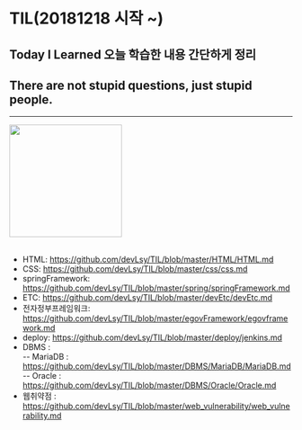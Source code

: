 # TIL(20181218 시작 ~)
## Today I Learned 오늘 학습한 내용 간단하게 정리
## There are not stupid questions, just stupid people.
---------------------------------------------------------
<div>
<img src="https://user-images.githubusercontent.com/44331989/50150424-4b9de380-0301-11e9-9e79-41e6595fe8ba.png" width="200">  
</div> <br>

* HTML: https://github.com/devLsy/TIL/blob/master/HTML/HTML.md </h3> <br>
* CSS: https://github.com/devLsy/TIL/blob/master/css/css.md </h3> <br>
* springFramework: https://github.com/devLsy/TIL/blob/master/spring/springFramework.md </h3> <br>
* ETC: https://github.com/devLsy/TIL/blob/master/devEtc/devEtc.md </h3> <br>
* 전자정부프레임워크: https://github.com/devLsy/TIL/blob/master/egovFramework/egovframework.md </h3> <br>
* deploy: https://github.com/devLsy/TIL/blob/master/deploy/jenkins.md </h3> <br>
* DBMS : <br>
-- MariaDB : https://github.com/devLsy/TIL/blob/master/DBMS/MariaDB/MariaDB.md <br>
-- Oracle : https://github.com/devLsy/TIL/blob/master/DBMS/Oracle/Oracle.md <br>
* 웹취약점 : https://github.com/devLsy/TIL/blob/master/web_vulnerability/web_vulnerability.md <br>




